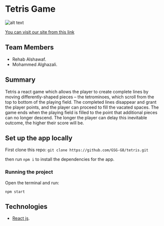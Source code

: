 # Tetris Game

![alt text](https://www.ntaso.com/wp-content/uploads/2013/12/screenshot1.png "Tetris")

[You can visit our site from this link]([link])

## Team Members

* Rehab Alshawaf.
* Mohammed Alghazali.

## Summary

Tetris a react game which allows the player to create complete lines by moving differently-shaped pieces – the tetrominoes, which scroll from the top to bottom of the playing field. The completed lines disappear and grant the player points, and the player can proceed to fill the vacated spaces. The game ends when the playing field is filled to the point that additional pieces can no longer descend. The longer the player can delay this inevitable outcome, the higher their score will be.

## Set up the app locally

First clone this repo: ``` git clone https://github.com/GSG-G8/tetris.git ```

then run ```npm i``` to install the dependencies for the app.

### Running the project

Open the terminal and run:

```
npm start
```

## Technologies 

* [React js](https://reactjs.org/).

